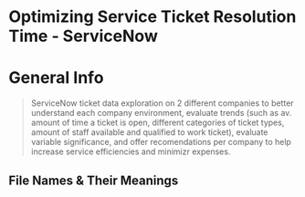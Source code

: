 # Optimizing Service Ticket Resolution Time - ServiceNow

# General Info
> ServiceNow ticket data exploration on 2 different companies to better understand each company environment, evaluate trends (such as av. amount of time a ticket is open, different categories of ticket types, amount of staff available and qualified to work ticket), evaluate variable significance, and offer recomendations per company to help increase service efficiencies and minimizr expenses.

## File Names & Their Meanings
